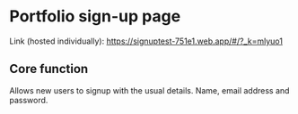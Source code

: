 # Portfolio sign-up page
Link (hosted individually): https://signuptest-751e1.web.app/#/?_k=mlyuo1

## Core function
Allows new users to signup with the usual details. Name, email address and password.

